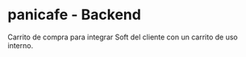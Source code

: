 # panicafe - Backend

Carrito de compra para integrar Soft del cliente con un carrito de uso interno.